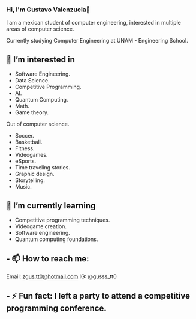 ### Hi, I'm Gustavo Valenzuela👋

I am a mexican student of computer engineering, interested in multiple areas of computer science.

Currently studying Computer Engineering at UNAM - Engineering School.

## 🔭 I’m interested in

- Software Engineering.
- Data Science.
- Competitive Programming.
- AI.
- Quantum Computing.
- Math.
- Game theory.

Out of computer science.

- Soccer.
- Basketball.
- Fitness.
- Videogames.
- eSports.
- Time traveling stories.
- Graphic design.
- Storytelling.
- Music.


## 🌱 I’m currently learning

- Competitive programming techniques.
- Videogame creation.
- Software engineering.
- Quantum computing foundations.

## - 📫 How to reach me: 

Email: <zgus.tt0@hotmail.com>
IG: @gusss_tt0

## - ⚡ Fun fact: I left a party to attend a competitive programming conference.
<!--
**GustavoVaAsc/GustavoVaAsc** is a ✨ _special_ ✨ repository because its `README.md` (this file) appears on your GitHub profile.

Here are some ideas to get you started:

- 🔭 I’m currently working on ...
- 🌱 I’m currently learning ...
- 👯 I’m looking to collaborate on ...
- 🤔 I’m looking for help with ...
- 💬 Ask me about ...
- 📫 How to reach me: ...
- 😄 Pronouns: ...
- ⚡ Fun fact: ...
-->
